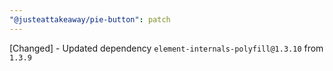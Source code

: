 ```yaml
---
"@justeattakeaway/pie-button": patch
---
```


[Changed] - Updated dependency `element-internals-polyfill@1.3.10` from `1.3.9`

